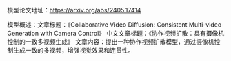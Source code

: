 模型论文地址：https://arxiv.org/abs/2405.17414

模型概述：文章标题：《Collaborative Video Diffusion: Consistent Multi-video Generation with Camera Control》
中文文章标题：《协作视频扩散：具有摄像机控制的一致多视频生成》
文章内容：提出一种协作视频扩散模型，通过摄像机控制生成一致的多视频，增强视觉效果和连贯性。
